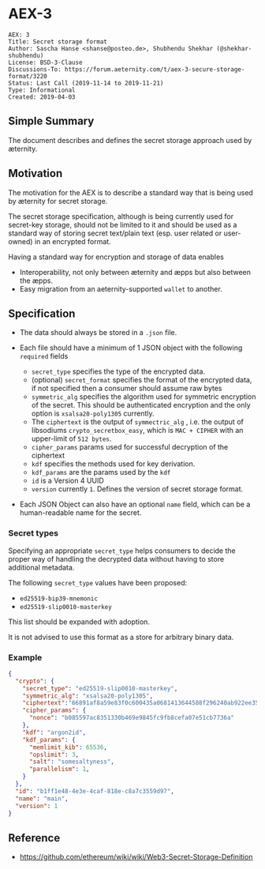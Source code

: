 # AEX-3

```
AEX: 3
Title: Secret storage format
Author: Sascha Hanse <shanse@posteo.de>, Shubhendu Shekhar (@shekhar-shubhendu)
License: BSD-3-Clause
Discussions-To: https://forum.aeternity.com/t/aex-3-secure-storage-format/3220
Status: Last Call (2019-11-14 to 2019-11-21)
Type: Informational
Created: 2019-04-03
```

## Simple Summary

The document describes and defines the secret storage approach used by æternity.

## Motivation

The motivation for the AEX is to describe a standard way that is being used by æternity for secret storage.

The secret storage specification, although is being currently used for secret-key storage, should not be limited to it and should be used as a standard way of storing secret text/plain text (esp. user related or user-owned) in an encrypted format.

Having a standard way for encryption and storage of data enables

- Interoperability, not only between æternity and æpps but also between the æpps.
- Easy migration from an aeternity-supported `wallet` to another.

## Specification

- The data should always be stored in a `.json` file.
- Each file should have a minimum of 1 JSON object with the following `required` fields

  - `secret_type` specifies the type of the encrypted data.
  - (optional) `secret_format` specifies the format of the encrypted data,
    if not specified then a consumer should assume raw bytes
  - `symmetric_alg` specifies the algorithm used for symmetric encryption of the secret. This should be authenticated encryption and the only option is `xsalsa20-poly1305` currently.
  - The `ciphertext` is the output of `symmectric_alg` , i.e. the output of libsodiums `crypto_secretbox_easy`, which is `MAC + CIPHER` with an upper-limit of `512 bytes`.
  - `cipher_params` params used for successful decryption of the ciphertext
  - `kdf` specifies the methods used for key derivation.
  - `kdf_params` are the params used by the `kdf`
  - `id` is a Version 4 UUID
  - `version` currently `1`. Defines the version of secret storage format.

- Each JSON Object can also have an optional `name` field, which can be a human-readable name for the secret.

### Secret types

Specifying an appropriate `secret_type` helps consumers to decide the proper way
of handling the decrypted data without having to store additional metadata.

The following `secret_type` values have been proposed:

- `ed25519-bip39-mnemonic`
- `ed25519-slip0010-masterkey`

This list should be expanded with adoption.

It is not advised to use this format as a store for arbitrary binary data.

### Example

```json
{
  "crypto": {
    "secret_type": "ed25519-slip0010-masterkey",
    "symmetric_alg": "xsalsa20-poly1305",
    "ciphertext":"66891af8a59e83f0c600435a0681413644588f296240ab922ee357fa5ffa857f2709f8753b2b70d35625203adc6bf6e8",
    "cipher_params": {
      "nonce": "b085597ac8351330b469e9845fc9fb8cefa07e51cb7736a"
    },
    "kdf": "argon2id",
    "kdf_params": {
      "memlimit_kib": 65536,
      "opslimit": 3,
      "salt": "somesaltyness",
      "parallelism": 1,
    }
  },
  "id": "b1ff1e48-4e3e-4caf-818e-c8a7c3559d97",
  "name": "main",
  "version": 1
}
```

## Reference

- https://github.com/ethereum/wiki/wiki/Web3-Secret-Storage-Definition
